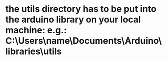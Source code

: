 # the utils directory has to be put into the arduino library on your local machine: e.g.: C:\Users\name\Documents\Arduino\libraries\utils
